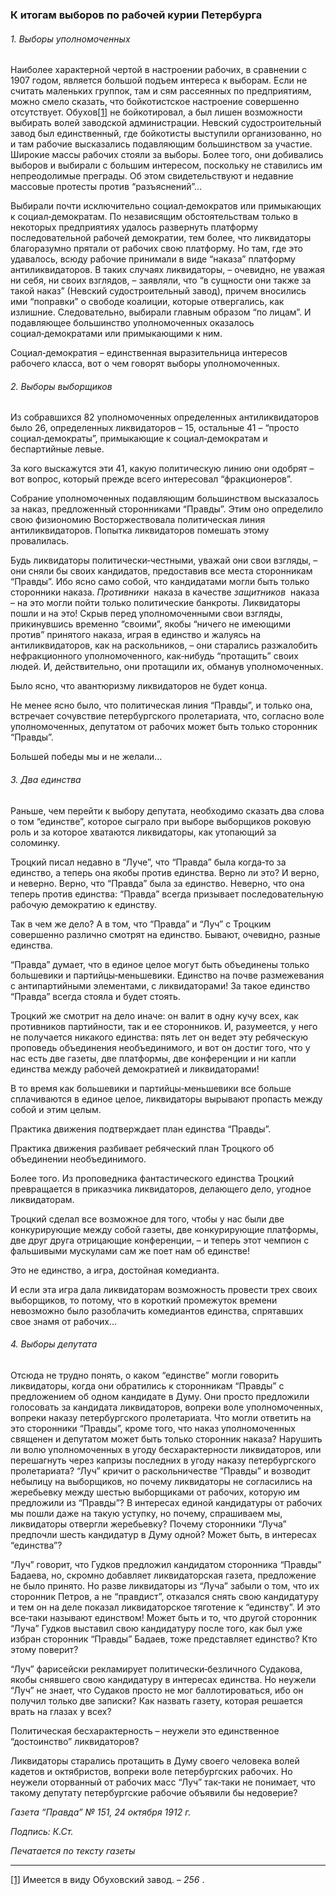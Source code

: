### К итогам выборов по рабочей курии Петербурга<BR>

###### 1. Выборы уполномоченных

Наиболее характерной чертой в настроении рабочих, в сравнении с 1907 годом, является большой подъем интереса к выборам. Если не считать маленьких группок, там и сям рассеянных по предприятиям, можно смело сказать, что бойкотистское настроение совершенно отсутствует. Обухов[[1]](#_ftn1) не бойкотировал, а был лишен возможности выбирать волей заводской администрации. Невский судостроительный завод был единственный, где бойкотисты выступили организованно, но и там рабочие высказались подавляющим большинством за участие. Широкие массы рабочих стояли за выборы. Более того, они добивались выборов и выбирали с большим интересом, поскольку не ставились им непреодолимые преграды. Об этом свидетельствуют и недавние массовые протесты против “разъяснений”…

Выбирали почти исключительно социал‑демократов или примыкающих к социал‑демократам. По независящим обстоятельствам только в некоторых предприятиях удалось развернуть платформу последовательной рабочей демократии, тем более, что ликвидаторы благоразумно прятали от рабочих свою платформу. Но там, где это удавалось, всюду рабочие принимали в виде “наказа” платформу антиликвидаторов. В таких случаях ликвидаторы, – очевидно, не уважая ни себя, ни своих взглядов, – заявляли, что “в сущности они также за такой наказ” (Невский судостроительный завод), причем вносились ими “поправки” о свободе коалиции, которые отвергались, как излишние. Следовательно, выбирали главным образом “по лицам”. И подавляющее большинство уполномоченных оказалось социал‑демократами или примыкающими к ним.

Социал‑демократия – единственная выразительница интересов рабочего класса, вот о чем говорят выборы уполномоченных.

###### 2. Выборы выборщиков

Из собравшихся 82 уполномоченных определенных антиликвидаторов было 26, определенных ликвидаторов – 15, остальные 41 – “просто социал‑демократы”, примыкающие к социал‑демократам и беспартийные левые.

За кого выскажутся эти 41, какую политическую линию они одобрят – вот вопрос, который прежде всего интересовал “фракционеров”.

Собрание уполномоченных подавляющим большинством высказалось за наказ, предложенный сторонниками “Правды”. Этим оно определило свою физиономию Восторжествовала политическая линия антиликвидаторов. Попытка ликвидаторов помешать этому провалилась.

Будь ликвидаторы политически‑честными, уважай они свои взгляды, – они сняли бы своих кандидатов, предоставив все места сторонникам “Правды”. Ибо ясно само собой, что кандидатами могли быть только сторонники наказа. _Противники_  наказа в качестве _защитников_  наказа – на это могли пойти только политические банкроты. Ликвидаторы пошли и на это! Скрыв перед уполномоченными свои взгляды, прикинувшись временно “своими”, якобы “ничего не имеющими против” принятого наказа, играя в единство и жалуясь на антиликвидаторов, как на раскольников, – они старались разжалобить нефракционного уполномоченного, как‑нибудь “протащить” своих людей. И, действительно, они протащили их, обманув уполномоченных.

Было ясно, что авантюризму ликвидаторов не будет конца.

Не менее ясно было, что политическая линия “Правды”, и только она, встречает сочувствие петербургского пролетариата, что, согласно воле уполномоченных, депутатом от рабочих может быть только сторонник “Правды”.

Большей победы мы и не желали…

###### 3. Два единства

Раньше, чем перейти к выбору депутата, необходимо сказать два слова о том “единстве”, которое сыграло при выборе выборщиков роковую роль и за которое хватаются ликвидаторы, как утопающий за соломинку.

Троцкий писал недавно в “Луче”, что “Правда” была когда‑то за единство, а теперь она якобы против единства. Верно ли это? И верно, и неверно. Верно, что “Правда” была за единство. Неверно, что она теперь против единства: “Правда” всегда призывает последовательную рабочую демократию к единству.

Так в чем же дело? А в том, что “Правда” и “Луч” с Троцким совершенно различно смотрят на единство. Бывают, очевидно, разные единства.

“Правда” думает, что в единое целое могут быть объединены только большевики и партийцы‑меньшевики. Единство на почве размежевания с антипартийными элементами, с ликвидаторами! За такое единство “Правда” всегда стояла и будет стоять.

Троцкий же смотрит на дело иначе: он валит в одну кучу всех, как противников партийности, так и ее сторонников. И, разумеется, у него не получается никакого единства: пять лет он ведет эту ребяческую проповедь объединения необъединимого, и вот он достиг того, что у нас есть две газеты, две платформы, две конференции и ни капли единства между рабочей демократией и ликвидаторами!

В то время как большевики и партийцы‑меньшевики все больше сплачиваются в единое целое, ликвидаторы вырывают пропасть между собой и этим целым.

Практика движения подтверждает план единства “Правды”.

Практика движения разбивает ребяческий план Троцкого об объединении необъединимого.

Более того. Из проповедника фантастического единства Троцкий превращается в приказчика ликвидаторов, делающего дело, угодное ликвидаторам.

Троцкий сделал все возможное для того, чтобы у нас были две конкурирующие между собой газеты, две конкурирующие платформы, две друг друга отрицающие конференции, – и теперь этот чемпион с фальшивыми мускулами сам же поет нам об единстве!

Это не единство, а игра, достойная комедианта.

И если эта игра дала ликвидаторам возможность провести трех своих выборщиков, то потому, что в короткий промежуток времени невозможно было разоблачить комедиантов единства, спрятавших свое знамя от рабочих…

###### 4. Выборы депутата

Отсюда не трудно понять, о каком “единстве” могли говорить ликвидаторы, когда они обратились к сторонникам “Правды” с предложением об одном кандидате в Думу. Они просто предложили голосовать за кандидата ликвидаторов, вопреки воле уполномоченных, вопреки наказу петербургского пролетариата. Что могли ответить на это сторонники “Правды”, кроме того, что наказ уполномоченных священен и депутатом может быть только сторонник наказа? Нарушить ли волю уполномоченных в угоду бесхарактерности ликвидаторов, или перешагнуть через капризы последних в угоду наказу петербургского пролетариата? “Луч” кричит о раскольничестве “Правды” и возводит небылицу на выборщиков, но почему ликвидаторы не согласились на жеребьевку между шестью выборщиками от рабочих, которую им предложили из “Правды”? В интересах единой кандидатуры от рабочих мы пошли даже на такую уступку, но почему, спрашиваем мы, ликвидаторы отвергли жеребьевку? Почему сторонники “Луча” предпочли шесть кандидатур в Думу одной? Может быть, в интересах “единства”?

“Луч” говорит, что Гудков предложил кандидатом сторонника “Правды” Бадаева, но, скромно добавляет ликвидаторская газета, предложение не было принято. Но разве ликвидаторы из “Луча” забыли о том, что их сторонник Петров, а не “правдист”, отказался снять свою кандидатуру и тем он на деле показал ликвидаторское тяготение к “единству”. И это все‑таки называют единством! Может быть и то, что другой сторонник “Луча” Гудков выставил свою кандидатуру после того, как был уже избран сторонник “Правды” Бадаев, тоже представляет единство? Кто этому поверит?

“Луч” фарисейски рекламирует политически‑безличного Судакова, якобы снявшего свою кандидатуру в интересах единства. Но неужели “Луч” не знает, что Судаков просто не мог баллотироваться, ибо он получил только две записки? Как назвать газету, которая решается врать на глазах у всех?

Политическая бесхарактерность – неужели это единственное “достоинство” ликвидаторов?

Ликвидаторы старались протащить в Думу своего человека волей кадетов и октябристов, вопреки воле петербургских рабочих. Но неужели оторванный от рабочих масс “Луч” так‑таки не понимает, что такому депутату петербургские рабочие объявили бы недоверие?

_Газета “Правда” № 151, 24 октября 1912 г._

_Подпись: К.Ст._

_Печатается по тексту газеты_

  

---

[[1]](#_ftnref1) Имеется в виду Обуховский завод. – _256_ .